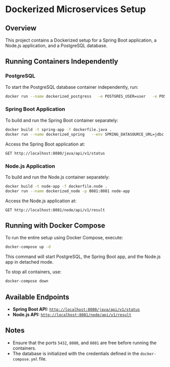 # Dockerized Microservices Setup

## Overview
This project contains a Dockerized setup for a Spring Boot application, a Node.js application, and a PostgreSQL database.

## Running Containers Independently

### PostgreSQL
To start the PostgreSQL database container independently, run:

```sh
docker run --name dockerized_postgress   -e POSTGRES_USER=user   -e POSTGRES_PASSWORD=password   -e POSTGRES_DB=microservices_db   -p 5432:5432   -v pgdata:/var/lib/postgresql/data   -d postgres:10
```

### Spring Boot Application
To build and run the Spring Boot container separately:

```sh
docker build -t spring-app -f dockerfile.java .
docker run --name dockerized_spring   --env SPRING_DATASOURCE_URL=jdbc:postgresql://host.docker.internal:5432/microservices_db   --env SPRING_DATASOURCE_USERNAME=user   --env SPRING_DATASOURCE_PASSWORD=password   -p 8080:8080 spring-app
```

Access the Spring Boot application at:

```
GET http://localhost:8080/java/api/v1/status
```

### Node.js Application
To build and run the Node.js container separately:

```sh
docker build -t node-app -f dockerfile.node .
docker run --name dockerized_node -p 8081:8081 node-app
```

Access the Node.js application at:

```
GET http://localhost:8081/node/api/v1/result
```

## Running with Docker Compose

To run the entire setup using Docker Compose, execute:

```sh
docker-compose up -d
```

This command will start PostgreSQL, the Spring Boot app, and the Node.js app in detached mode.

To stop all containers, use:

```sh
docker-compose down
```

## Available Endpoints

- **Spring Boot API:** [`http://localhost:8080/java/api/v1/status`](http://localhost:8080/java/api/v1/status)
- **Node.js API:** [`http://localhost:8081/node/api/v1/result`](http://localhost:8081/node/api/v1/result)

## Notes

- Ensure that the ports `5432`, `8080`, and `8081` are free before running the containers.
- The database is initialized with the credentials defined in the `docker-compose.yml` file.
